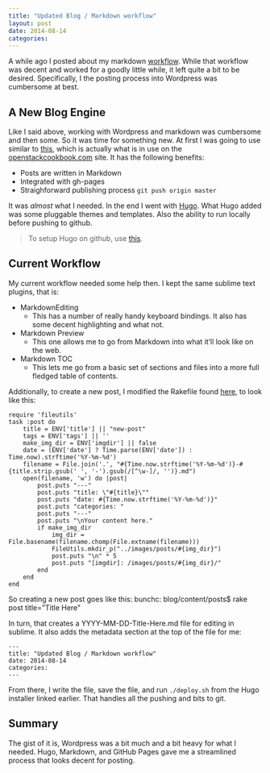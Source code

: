 ```yaml
---
title: "Updated Blog / Markdown workflow"
layout: post
date: 2014-08-14
categories: 
---
```


A while ago I posted about my markdown [workflow](http://openstack.prov12n.com/my-markdown-workflow-for-now/). While that workflow was decent and worked for a goodly little while, it left quite a bit to be desired. Specifically, I the posting process into Wordpress was cumbersome at best.

## A New Blog Engine

Like I said above, working with Wordpress and markdown was cumbersome and then some. So it was time for something new. At first I was going to use similar to [this](https://github.com/chalupaul/chalupaul.github.io/), which is actually what is in use on the [openstackcookbook.com](http://openstackcookbook.com/) site. It has the following benefits:

- Posts are written in Markdown
- Integrated with gh-pages
- Straighforward publishing process ```git push origin master```

It was *almost* what I needed. In the end I went with [Hugo](http://hugo.spf13.com/). What Hugo added was some pluggable themes and templates. Also the ability to run locally before pushing to github.

> To setup Hugo on github, use [this](http://hugo.spf13.com/tutorials/github_pages_blog).

## Current Workflow

My current workflow needed some help then. I kept the same sublime text plugins, that is:

- MarkdownEditing
    + This has a number of really handy keyboard bindings. It also has some decent highlighting and what not.
- Markdown Preview
    + This one allows me to go from Markdown into what it’ll look like on the web.
- Markdown TOC
    + This lets me go from a basic set of sections and files into a more full fledged table of contents.

Additionally, to create a new post, I modified the Rakefile found [here](https://github.com/chalupaul/chalupaul.github.io/blob/master/_posts/Rakefile), to look like this:

```
require 'fileutils'
task :post do
    title = ENV['title'] || "new-post"
    tags = ENV['tags'] || ''
    make_img_dir = ENV['imgdir'] || false
    date = (ENV['date'] ? Time.parse(ENV['date']) : Time.now).strftime('%Y-%m-%d')
    filename = File.join('.', "#{Time.now.strftime('%Y-%m-%d')}-#{title.strip.gsub(' ', '-').gsub(/[^\w-]/, '')}.md")
    open(filename, 'w') do |post|
        post.puts "---"
        post.puts "title: \"#{title}\""
        post.puts "date: #{Time.now.strftime('%Y-%m-%d')}"
        post.puts "categories: "
        post.puts "---"
        post.puts "\nYour content here."
        if make_img_dir
            img_dir = File.basename(filename.chomp(File.extname(filename)))
            FileUtils.mkdir_p("../images/posts/#{img_dir}")
            post.puts "\n" * 5
            post.puts "[imgdir]: /images/posts/#{img_dir}/"
        end
    end
end
```

So creating a new post goes like this:
bunchc: blog/content/posts$ rake post title="Title Here"

In turn, that creates a YYYY-MM-DD-Title-Here.md file for editing in sublime. It also adds the metadata section at the top of the file for me:

```
---
title: "Updated Blog / Markdown workflow"
date: 2014-08-14
categories: 
---
```

From there, I write the file, save the file, and run ```./deploy.sh``` from the Hugo installer linked earlier. That handles all the pushing and bits to git.

## Summary
The gist of it is, Wordpress was a bit much and a bit heavy for what I needed. Hugo, Markdown, and GitHub Pages gave me a streamlined process that looks decent for posting.
